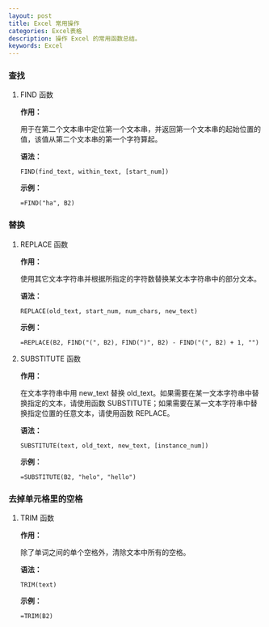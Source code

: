 ```yaml
---
layout: post
title: Excel 常用操作
categories: Excel表格
description: 操作 Excel 的常用函数总结。
keywords: Excel
---
```


### 查找

1. FIND 函数

   **作用：**

   用于在第二个文本串中定位第一个文本串，并返回第一个文本串的起始位置的值，该值从第二个文本串的第一个字符算起。

   **语法：**

   `FIND(find_text, within_text, [start_num])`

   **示例：**

   `=FIND("ha", B2)`

### 替换

1. REPLACE 函数

   **作用：**

   使用其它文本字符串并根据所指定的字符数替换某文本字符串中的部分文本。

   **语法：**

   `REPLACE(old_text, start_num, num_chars, new_text)`

   **示例：**

   `=REPLACE(B2, FIND("(", B2), FIND(")", B2) - FIND("(", B2) + 1, "")`

2. SUBSTITUTE 函数

   **作用：**

   在文本字符串中用 new_text 替换 old_text。如果需要在某一文本字符串中替换指定的文本，请使用函数 SUBSTITUTE；如果需要在某一文本字符串中替换指定位置的任意文本，请使用函数 REPLACE。

   **语法：**

   `SUBSTITUTE(text, old_text, new_text, [instance_num])`

   **示例：**

   `=SUBSTITUTE(B2, "helo", "hello")`

### 去掉单元格里的空格

1. TRIM 函数

   **作用：**

   除了单词之间的单个空格外，清除文本中所有的空格。

   **语法：**

   `TRIM(text)`

   **示例：**

   `=TRIM(B2)`
